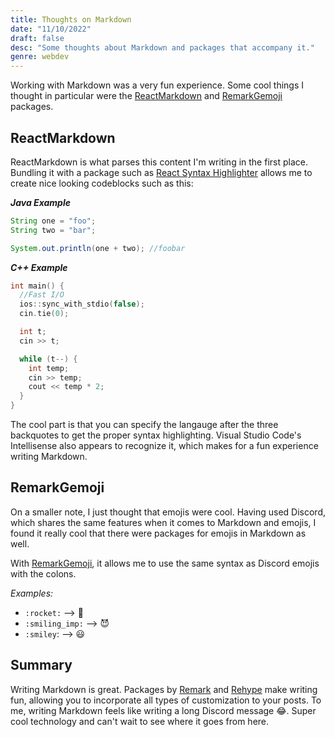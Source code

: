 ```yaml
---
title: Thoughts on Markdown
date: "11/10/2022"
draft: false
desc: "Some thoughts about Markdown and packages that accompany it."
genre: webdev
---
```


Working with Markdown was a very fun experience. Some cool things I thought in particular were the [ReactMarkdown](https://github.com/remarkjs/react-markdown) and [RemarkGemoji](https://github.com/remarkjs/remark-gemoji) packages.

## ReactMarkdown

ReactMarkdown is what parses this content I'm writing in the first place. Bundling it with a package such as [React Syntax Highlighter](https://github.com/react-syntax-highlighter/react-syntax-highlighter) allows me to create nice looking codeblocks such as this:

***Java Example***

```java
String one = "foo";
String two = "bar";

System.out.println(one + two); //foobar
```

***C++ Example***

```c++
int main() {
  //Fast I/O
  ios::sync_with_stdio(false);
  cin.tie(0);

  int t;
  cin >> t;

  while (t--) {
    int temp;
    cin >> temp;
    cout << temp * 2;
  }
}
```

The cool part is that you can specify the langauge after the three backquotes to get the proper syntax highlighting. Visual Studio Code's Intellisense also appears to recognize it, which makes for a fun experience writing Markdown.

## RemarkGemoji

On a smaller note, I just thought that emojis were cool. Having used Discord, which shares the same features when it comes to Markdown and emojis, I found it really cool that there were packages for emojis in Markdown as well.

With [RemarkGemoji](https://github.com/remarkjs/remark-gemoji), it allows me to use the same syntax as Discord emojis with the colons.

_Examples:_

- `:rocket:` --> :rocket:
- `:smiling_imp:` --> :smiling_imp:
- `:smiley`: --> :smiley:

## Summary

Writing Markdown is great. Packages by [Remark](https://github.com/remarkjs/remark) and [Rehype](https://github.com/rehypejs/rehype) make writing fun, allowing you to incorporate all types of customization to your posts. To me, writing Markdown feels like writing a long Discord message :joy:. Super cool technology and can't wait to see where it goes from here.
